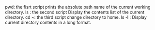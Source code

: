 pwd: the fisrt script prints the absolute path name of the current working directory.
ls : the second script Display the contents list of the current directory.
cd ~: the third script change directory to home.
ls -l : Display current directory contents in a long format.
